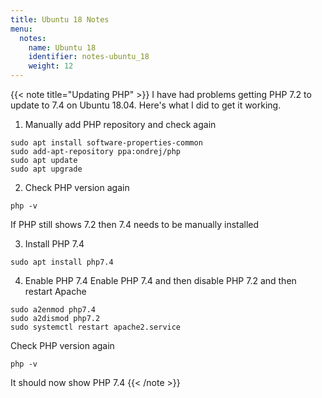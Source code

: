 ```yaml
---
title: Ubuntu 18 Notes
menu:
  notes:
    name: Ubuntu 18
    identifier: notes-ubuntu_18
    weight: 12
---
```


{{< note title="Updating PHP" >}}
I have had problems getting PHP 7.2 to update to 7.4 on Ubuntu 18.04. Here's what I did to get it working.

1. Manually add PHP repository and check again
```
sudo apt install software-properties-common
sudo add-apt-repository ppa:ondrej/php
sudo apt update
sudo apt upgrade
```

2. Check PHP version again
```
php -v
```

If PHP still shows 7.2 then 7.4 needs to be manually installed

3. Install PHP 7.4
```
sudo apt install php7.4
```

4. Enable PHP 7.4
Enable PHP 7.4 and then disable PHP 7.2 and then restart Apache
```
sudo a2enmod php7.4
sudo a2dismod php7.2
sudo systemctl restart apache2.service
```

Check PHP version again
```
php -v
```
It should now show PHP 7.4
{{< /note >}}
